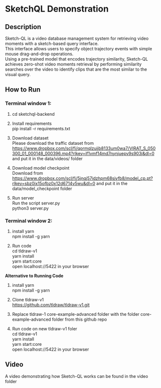 # SketchQL Demonstration

## Description

Sketch-QL is a video database management system for retrieving video moments with a sketch-based query interface.\
This interface allows users to specify object trajectory events with simple mouse drag-and-drop operations.\
Using a pre-trained model that encodes trajectory similarity, Sketch-QL achieves zero-shot video moments retrieval by performing similarity searches over the video to identify clips that are the most similar to the visual query. 

## How to Run
### Terminal window 1:

1. cd sketchql-backend

2. Install requirements\
pip install -r requirements.txt

3. Download dataset\
Please download the traffic dataset from https://www.dropbox.com/scl/fi/qormqlzuijb8133um0wa7/VIRAT_S_050300_01_000148_000396.mp4?rlkey=if1vmf14md7nynjuepv9s903j&dl=0 and put it in the data/videos/ folder

4. Download model checkpoint\
Download from https://www.dropbox.com/scl/fi/5jnqj57idzhpm68sjyfb8/model_cp.pt?rlkey=sbz0ix15ofbz0x12d6714v5wu&dl=0 and put it in the data/model_checkpoint folder

5. Run server\
Run the script server.py\
python3 server.py

### Terminal window 2:

1. install yarn\
npm install -g yarn

2. Run code\
cd tldraw-v1\
yarn install\
yarn start:core\
open localhost://5422 in your browser

**Alternative to Running Code**
1. install yarn\
npm install -g yarn

2. Clone tldraw-v1\
https://github.com/tldraw/tldraw-v1.git

3. Replace tldraw-1 core-example-advanced folder with the folder core-example-advanced folder from this github repo
   
4. Run code on new tldraw-v1 foler\
cd tldraw-v1\
yarn install\
yarn start:core\
open localhost://5422 in your browser

## Video
A video demonstrating how Sketch-QL works can be found in the video folder


